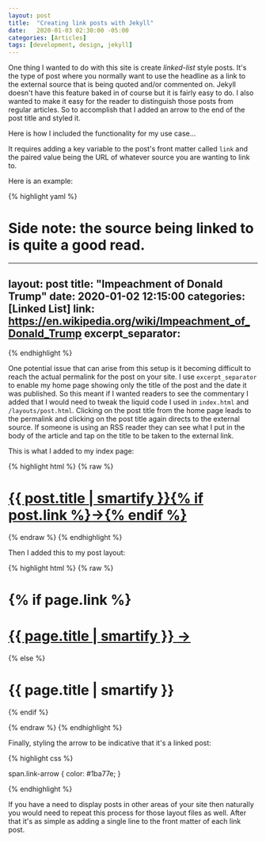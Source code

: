 ```yaml
---
layout: post
title:  "Creating link posts with Jekyll"
date:   2020-01-03 02:30:00 -05:00
categories: [Articles]
tags: [development, design, jekyll]
---
```


One thing I wanted to do with this site is create *linked-list* style posts.
It's the type of post where you normally want to use the headline as a link
to the external source that is being quoted and/or commented on. Jekyll doesn't
have this feature baked in of course but it is fairly easy to do. I also wanted to
make it easy for the reader to distinguish those posts from regular articles.
So to accomplish that I added an arrow to the end of the post title and styled it.

Here is how I included the functionality for my use case...

It requires adding a key variable to the post's front matter called `link` and the paired
value being the URL of whatever source you are wanting to link to.

Here is an example:

{% highlight yaml %}
# Side note: the source being linked to is quite a good read.
---
layout: post
title:  "Impeachment of Donald Trump"
date:   2020-01-02 12:15:00
categories: [Linked List]
link: https://en.wikipedia.org/wiki/Impeachment_of_Donald_Trump
excerpt_separator: <!--more-->
---
{% endhighlight %}

One potential issue that can arise from this setup is it becoming difficult to reach
the actual permalink for the post on your site. I use `excerpt_separator` to enable
my home page showing only the title of the post and the date it was published. So this
meant if I wanted readers to see the commentary I added that I would need to tweak the
liquid code I used in `index.html` and `/layouts/post.html`. Clicking on the post title
from the home page leads to the permalink and clicking on the post title again directs
to the external source. If someone is using an RSS reader they can see what I put in the
body of the article and tap on the title to be taken to the external link.

This is what I added to my index page:

{% highlight html %}
{% raw %}

<h1 class="post-title">
    <a href="{{ site.baseurl }}{{ post.url }}">{{ post.title | smartify }}{% if post.link %}<span class="link-arrow">&rarr;</span>{% endif %}</a>
</h1>
{% endraw %}
{% endhighlight %}

Then I added this to my post layout:

{% highlight html %}
{% raw %}

<h1 class="post-title">{% if page.link %}
<h1 class="post-title"><a href="{{ page.link }}">
  {{ page.title | smartify }} <span class="link-arrow">&rarr;</span></a>
</h1>
  {% else %}
<h1 class="post-title">{{ page.title | smartify }}</h1>
  {% endif %}</h1>

{% endraw %}
{% endhighlight %}

Finally, styling the arrow to be indicative that it's a linked post:

{% highlight css %}

span.link-arrow {
  color: #1ba77e;
}

{% endhighlight %}

If you have a need to display posts in other areas of your site then naturally you would need to repeat this process for those layout files as well. After that it's
as simple as adding a single line to the front matter of each link post.
